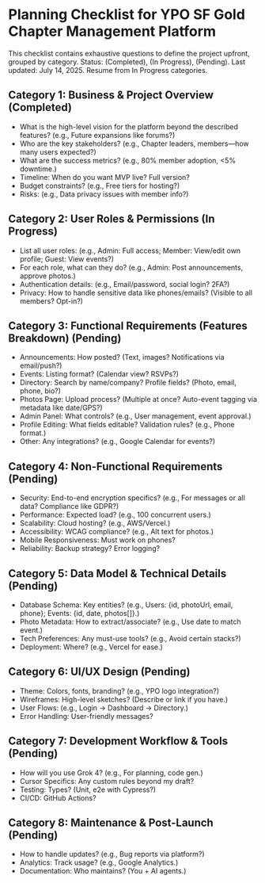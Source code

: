 # Planning Checklist for YPO SF Gold Chapter Management Platform

This checklist contains exhaustive questions to define the project upfront, grouped by category. Status: (Completed), (In Progress), (Pending). Last updated: July 14, 2025. Resume from In Progress categories.

## Category 1: Business & Project Overview (Completed)
- What is the high-level vision for the platform beyond the described features? (e.g., Future expansions like forums?)
- Who are the key stakeholders? (e.g., Chapter leaders, members—how many users expected?)
- What are the success metrics? (e.g., 80% member adoption, <5% downtime.)
- Timeline: When do you want MVP live? Full version?
- Budget constraints? (e.g., Free tiers for hosting?)
- Risks: (e.g., Data privacy issues with member info?)

## Category 2: User Roles & Permissions (In Progress)
- List all user roles: (e.g., Admin: Full access; Member: View/edit own profile; Guest: View events?)
- For each role, what can they do? (e.g., Admin: Post announcements, approve photos.)
- Authentication details: (e.g., Email/password, social login? 2FA?)
- Privacy: How to handle sensitive data like phones/emails? (Visible to all members? Opt-in?)

## Category 3: Functional Requirements (Features Breakdown) (Pending)
- Announcements: How posted? (Text, images? Notifications via email/push?)
- Events: Listing format? (Calendar view? RSVPs?)
- Directory: Search by name/company? Profile fields? (Photo, email, phone, bio?)
- Photos Page: Upload process? (Multiple at once? Auto-event tagging via metadata like date/GPS?)
- Admin Panel: What controls? (e.g., User management, event approval.)
- Profile Editing: What fields editable? Validation rules? (e.g., Phone format.)
- Other: Any integrations? (e.g., Google Calendar for events?)

## Category 4: Non-Functional Requirements (Pending)
- Security: End-to-end encryption specifics? (e.g., For messages or all data? Compliance like GDPR?)
- Performance: Expected load? (e.g., 100 concurrent users.)
- Scalability: Cloud hosting? (e.g., AWS/Vercel.)
- Accessibility: WCAG compliance? (e.g., Alt text for photos.)
- Mobile Responsiveness: Must work on phones?
- Reliability: Backup strategy? Error logging?

## Category 5: Data Model & Technical Details (Pending)
- Database Schema: Key entities? (e.g., Users: {id, photoUrl, email, phone}; Events: {id, date, photos[]}.)
- Photo Metadata: How to extract/associate? (e.g., Use date to match event.)
- Tech Preferences: Any must-use tools? (e.g., Avoid certain stacks?)
- Deployment: Where? (e.g., Vercel for ease.)

## Category 6: UI/UX Design (Pending)
- Theme: Colors, fonts, branding? (e.g., YPO logo integration?)
- Wireframes: High-level sketches? (Describe or link if you have.)
- User Flows: (e.g., Login -> Dashboard -> Directory.)
- Error Handling: User-friendly messages?

## Category 7: Development Workflow & Tools (Pending)
- How will you use Grok 4? (e.g., For planning, code gen.)
- Cursor Specifics: Any custom rules beyond my draft?
- Testing: Types? (Unit, e2e with Cypress?)
- CI/CD: GitHub Actions?

## Category 8: Maintenance & Post-Launch (Pending)
- How to handle updates? (e.g., Bug reports via platform?)
- Analytics: Track usage? (e.g., Google Analytics.)
- Documentation: Who maintains? (You + AI agents.)